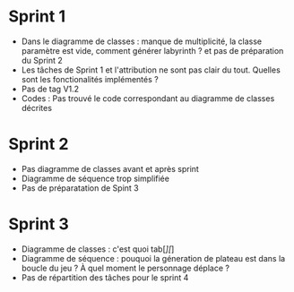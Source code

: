# Sprint 1
- Dans le diagramme de classes : manque de multiplicité, la classe paramètre est vide, comment générer labyrinth ? et pas de préparation du Sprint 2
- Les tâches de Sprint 1 et l'attribution ne sont pas clair du tout. Quelles sont les fonctionalités implémentés ?
- Pas de tag V1.2
- Codes : Pas trouvé le code correspondant au diagramme de classes décrites

# Sprint 2
- Pas diagramme de classes avant et après sprint
- Diagramme de séquence trop simplifiée
- Pas de préparatation de Spint 3

# Sprint 3

- Diagramme de classes : c'est quoi tab[*][*]
- Diagramme de séquence : pouquoi la géneration de plateau est dans la boucle du jeu ? À quel moment le personnage déplace ?
- Pas de répartition des tâches pour le sprint 4

